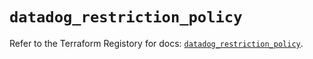 # `datadog_restriction_policy`

Refer to the Terraform Registory for docs: [`datadog_restriction_policy`](https://registry.terraform.io/providers/datadog/datadog/3.29.0/docs/resources/restriction_policy).

